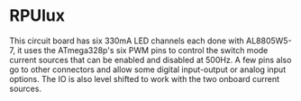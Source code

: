 # RPUlux

This circuit board has six 330mA LED channels each done with AL8805W5-7, it uses the ATmega328p's six PWM pins to control the switch mode current sources that can be enabled and disabled at 500Hz. A few pins also go to other connectors and allow some digital input-output or analog input options. The IO is also level shifted to work with the two onboard current sources.

[Software]: https://github.com/epccs/RPUlux/

[Bom]: https://github.com/epccs/RPUlux/

[OSHPark]: https://oshpark.com/shared_projects/fMLOXrKi
